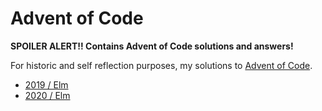 # Advent of Code

**SPOILER ALERT!! Contains Advent of Code solutions and answers!**

For historic and self reflection purposes, my solutions to [Advent of Code](https://adventofcode.com).

- [2019 / Elm](./2019)
- [2020 / Elm](./2020)
